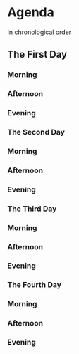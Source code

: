 # Agenda

In chronological order

## The First Day

### Morning

### Afternoon

### Evening



### The Second Day

### Morning

### Afternoon

### Evening



### The Third Day

### Morning

### Afternoon

### Evening



### The Fourth Day

### Morning

### Afternoon

### Evening
